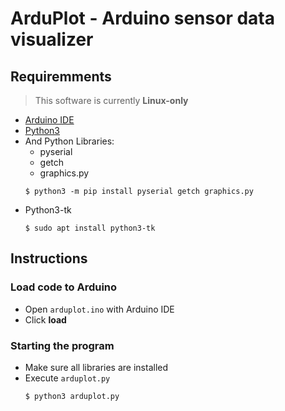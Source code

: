 # ArduPlot - Arduino sensor data visualizer

## Requiremments
> This software is currently **Linux-only**
- [Arduino IDE](https://www.arduino.cc/en/software)
- [Python3](https://www.python.org/downloads/)
- And Python Libraries:
  - pyserial
  - getch
  - graphics.py
  ```
  $ python3 -m pip install pyserial getch graphics.py
  ```
- Python3-tk
  ```
  $ sudo apt install python3-tk
  ```
## Instructions

### Load code to Arduino
- Open `arduplot.ino` with Arduino IDE
- Click **load**

### Starting the program
- Make sure all libraries are installed
- Execute `arduplot.py`
  ```
  $ python3 arduplot.py
  ```
